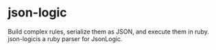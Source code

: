 # json-logic
Build complex rules, serialize them as JSON, and execute them in ruby.  json-logicis a ruby parser for JsonLogic. 

